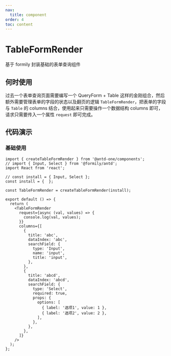 ```yaml
---
nav:
  title: component
order: 4
toc: content
---
```


# TableFormRender

基于 formily 封装基础的表单查询组件

## 何时使用

过去一个表单查询页面需要编写一个 QueryForm + Table 这样的金刚组合，然后额外需要管理表单的字段的状态以及翻页的逻辑 `TableFormRender`，把表单的字段 与 `Table` 的 columns 结合，使用起来只需要操作一个数据结构 columns 即可，请求只需要传入一个属性 `request` 即可完成。

## 代码演示

### 基础使用

```tsx
import { createTableFormRender } from '@antd-one/components';
// import { Input, Select } from '@formily/antd';
import React from 'react';

// const install = { Input, Select };
const install = {  };

const TableFormRender = createTableFormRender(install);

export default () => {
  return (
    <TableFormRender
      request={async (val, values) => {
        console.log(val, values);
      }}
      columns={[
        {
          title: 'abc',
          dataIndex: 'abc',
          searchField: {
            type: 'Input',
            name: 'input',
            title: 'input',
          },
        },
        {
          title: 'abcd',
          dataIndex: 'abcd',
          searchField: {
            type: 'Select',
            required: true,
            props: {
              options: [
                { label: '选项1', value: 1 },
                { label: '选项2', value: 2 },
              ],
            },
          },
        },
      ]}
    />
  );
};
```
